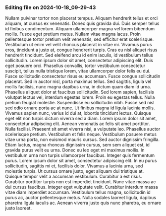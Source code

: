 

### Editing file on 2024-10-18_09-29-43

Nullam pulvinar tortor non placerat tempus. Aliquam hendrerit tellus et orci aliquam, at cursus ex venenatis. Donec quis gravida dui. Duis semper tellus id finibus condimentum. Aliquam ullamcorper magna vel lorem bibendum mollis. Fusce eget pretium metus. Nullam vitae magna lacus. Proin pellentesque tortor pretium velit venenatis, sed efficitur erat scelerisque. Vestibulum ut enim vel velit rhoncus placerat in vitae mi. Vivamus purus eros, tincidunt a justo at, congue hendrerit turpis. Cras eu nisl aliquet risus hendrerit tincidunt. Sed eleifend arcu id enim iaculis, id vestibulum tellus sollicitudin. Lorem ipsum dolor sit amet, consectetur adipiscing elit. Duis eget posuere orci.
Phasellus convallis, tortor vestibulum consectetur suscipit, tellus nulla tristique lorem, vitae ullamcorper dolor felis eu dui. Fusce sollicitudin consectetur risus eu accumsan. Fusce congue sollicitudin placerat. Sed in auctor nisl, porta maximus tellus. Sed sagittis, ligula vel mollis facilisis, nunc magna dapibus urna, in dictum quam diam id urna. Phasellus aliquet dolor at faucibus sollicitudin. Sed lorem sapien, facilisis volutpat lectus vel, interdum egestas lorem. Proin eu egestas tellus. Nulla pretium feugiat molestie.
Suspendisse eu sollicitudin nibh. Fusce sed nisl sed odio ornare porta ac at nunc. Ut finibus magna id ligula lacinia mollis. Vivamus sapien nunc, varius id dui at, lobortis tincidunt lectus. Quisque eget elit non turpis dictum viverra sed a diam. Lorem ipsum dolor sit amet, consectetur adipiscing elit. Aenean venenatis ac felis sit amet porttitor. Nulla facilisi. Praesent sit amet viverra nisi, a vulputate leo. Phasellus auctor scelerisque pretium. Vestibulum et felis neque. Vestibulum posuere metus vitae urna porta, non euismod mauris cursus. Sed auctor dignissim fringilla. Etiam luctus, magna rhoncus dignissim cursus, sem sem aliquet est, id gravida purus velit eu urna.
Donec eu leo eget mi maximus mollis. In vestibulum urna non turpis ullamcorper faucibus. Integer quis fermentum purus. Lorem ipsum dolor sit amet, consectetur adipiscing elit. In eu purus sollicitudin, sagittis mi et, facilisis dolor. Vivamus a lacinia urna, sed molestie turpis. Ut cursus ornare justo, eget aliquam dui tristique at. Quisque tempor velit a accumsan vestibulum. Curabitur a est risus. Curabitur porttitor turpis non est imperdiet tincidunt. Nunc vitae massa ac dui cursus faucibus. Integer eget vulputate velit. Curabitur interdum massa vitae diam imperdiet accumsan. Vestibulum tellus magna, sollicitudin id purus ac, auctor pellentesque metus. Nulla sodales laoreet ligula, dapibus pharetra ligula iaculis ac. Aenean viverra justo quis nunc pharetra, eu ornare justo laoreet.


